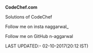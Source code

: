 <b>CodeChef.com</b>

Solutions of CodeChef

Follow me on insta naggarwal_

Follow me on GitHub n-aggarwal

LAST UPDATED:- 02-10-2017(20:12 IST)
